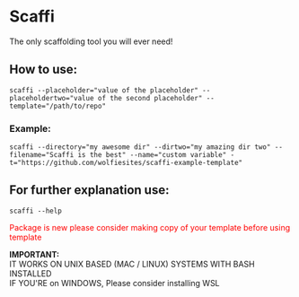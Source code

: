 # Scaffi
The only scaffolding tool you will ever need!

## How to use:

```scaffi --placeholder="value of the placeholder" --placeholdertwo="value of the second placeholder" --template="/path/to/repo"```

### Example:
`scaffi --directory="my awesome dir" --dirtwo="my amazing dir two" --filename="Scaffi is the best" --name="custom variable" -t="https://github.com/wolfiesites/scaffi-example-template"`

## For further explanation use:

```scaffi --help```




<span style="color:red;">Package is new please consider making copy of your template before using template</span>


<b>IMPORTANT:</b><br>
IT WORKS ON UNIX BASED (MAC / LINUX) SYSTEMS WITH BASH INSTALLED<br>
IF YOU'RE on WINDOWS, Please consider installing WSL</b>